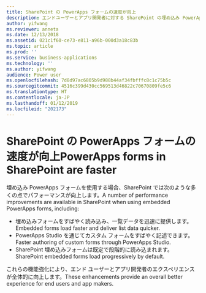 ```yaml
---
title: SharePoint の PowerApps フォームの速度が向上
description: エンドユーザーとアプリ開発者に対する SharePoint の埋め込み PowerApps フォームのパフォーマンスが向上します
author: yifwang
ms.reviewer: anneta
ms.date: 12/13/2018
ms.assetid: 021c1f60-ce73-e811-a96b-000d3a18c83b
ms.topic: article
ms.prod: ''
ms.service: business-applications
ms.technology: ''
ms.author: yifwang
audience: Power user
ms.openlocfilehash: 7d8d97ac6805b9d988b44af34fbfffc8c1c75b5c
ms.sourcegitcommit: 4516c399d430cc569513d46822c70670809fe5c6
ms.translationtype: HT
ms.contentlocale: ja-JP
ms.lasthandoff: 01/12/2019
ms.locfileid: "202173"
---
```

# <a name="powerapps-forms-in-sharepoint-are-faster"></a><span data-ttu-id="8c0ee-103">SharePoint の PowerApps フォームの速度が向上</span><span class="sxs-lookup"><span data-stu-id="8c0ee-103">PowerApps forms in SharePoint are faster</span></span>




<span data-ttu-id="8c0ee-104">埋め込み PowerApps フォームを使用する場合、SharePoint では次のような多くの点でパフォーマンスが向上します。</span><span class="sxs-lookup"><span data-stu-id="8c0ee-104">A number of performance improvements are available in SharePoint when using embedded PowerApps forms, including:</span></span>

- <span data-ttu-id="8c0ee-105">埋め込みフォームをすばやく読み込み、一覧データを迅速に提供します。</span><span class="sxs-lookup"><span data-stu-id="8c0ee-105">Embedded forms load faster and deliver list data quicker.</span></span>
- <span data-ttu-id="8c0ee-106">PowerApps Studio を通じてカスタム フォームをすばやく記述できます。</span><span class="sxs-lookup"><span data-stu-id="8c0ee-106">Faster authoring of custom forms through PowerApps Studio.</span></span>
- <span data-ttu-id="8c0ee-107">SharePoint 埋め込みフォームは既定で段階的に読み込まれます。</span><span class="sxs-lookup"><span data-stu-id="8c0ee-107">SharePoint embedded forms load progressively by default.</span></span>

<span data-ttu-id="8c0ee-108">これらの機能強化により、エンド ユーザーとアプリ開発者のエクスペリエンスが全体的に向上します。</span><span class="sxs-lookup"><span data-stu-id="8c0ee-108">These enhancements provide an overall better experience for end users and app makers.</span></span>

